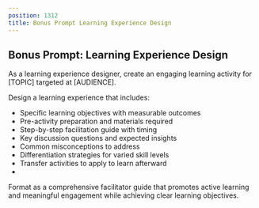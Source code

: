 ```yaml
---
position: 1312
title: Bonus Prompt Learning Experience Design
---
```


## Bonus Prompt: Learning Experience Design

As a learning experience designer, create an engaging learning activity for [TOPIC] targeted at [AUDIENCE].





Design a learning experience that includes:

- Specific learning objectives with measurable outcomes
- Pre-activity preparation and materials required
- Step-by-step facilitation guide with timing
- Key discussion questions and expected insights
- Common misconceptions to address
- Differentiation strategies for varied skill levels
- Transfer activities to apply to learn afterward
- 
Format as a comprehensive facilitator guide that promotes active learning and meaningful engagement while achieving clear learning objectives.